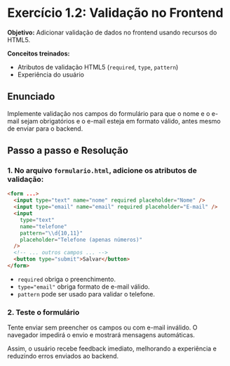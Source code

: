 # Exercício 1.2: Validação no Frontend

**Objetivo:**
Adicionar validação de dados no frontend usando recursos do HTML5.

**Conceitos treinados:**

- Atributos de validação HTML5 (`required`, `type`, `pattern`)
- Experiência do usuário

## Enunciado

Implemente validação nos campos do formulário para que o nome e o e-mail sejam obrigatórios e o e-mail esteja em formato válido, antes mesmo de enviar para o backend.

## Passo a passo e Resolução

### 1. No arquivo `formulario.html`, adicione os atributos de validação:

```html
<form ...>
  <input type="text" name="nome" required placeholder="Nome" />
  <input type="email" name="email" required placeholder="E-mail" />
  <input
    type="text"
    name="telefone"
    pattern="\\d{10,11}"
    placeholder="Telefone (apenas números)"
  />
  <!-- ... outros campos ... -->
  <button type="submit">Salvar</button>
</form>
```

- `required` obriga o preenchimento.
- `type="email"` obriga formato de e-mail válido.
- `pattern` pode ser usado para validar o telefone.

### 2. Teste o formulário

Tente enviar sem preencher os campos ou com e-mail inválido. O navegador impedirá o envio e mostrará mensagens automáticas.

Assim, o usuário recebe feedback imediato, melhorando a experiência e reduzindo erros enviados ao backend.

